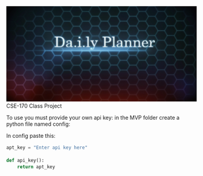 <img title="a title" alt="Alt text" src="00035-3256618832.png">
CSE-170 Class Project

To use you must provide your own api key: in the MVP folder create a python file named config:

In config paste this:
```python
apt_key = "Enter api key here"

def api_key():
    return apt_key
```